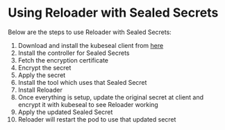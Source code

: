 # Using Reloader with Sealed Secrets

Below are the steps to use Reloader with Sealed Secrets:

1. Download and install the kubeseal client from [here](https://github.com/bitnami-labs/sealed-secrets)
1. Install the controller for Sealed Secrets
1. Fetch the encryption certificate
1. Encrypt the secret
1. Apply the secret
1. Install the tool which uses that Sealed Secret
1. Install Reloader
1. Once everything is setup, update the original secret at client and encrypt it with kubeseal to see Reloader working
1. Apply the updated Sealed Secret
1. Reloader will restart the pod to use that updated secret
